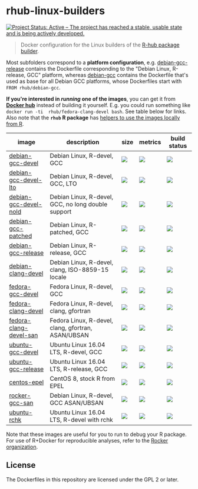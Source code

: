 # rhub-linux-builders

[![Project Status: Active – The project has reached a stable, usable state and is being actively developed.](http://www.repostatus.org/badges/latest/active.svg)](http://www.repostatus.org/#active)

> Docker configuration for the Linux builders of the [R-hub package builder](https://builder.r-hub.io/advanced).

Most subfolders correspond to a **platform configuration**, e.g. [debian-gcc-release](https://github.com/r-hub/rhub-linux-builders/tree/master/debian-gcc-release) contains the Dockerfile corresponding to the "Debian Linux, R-release, GCC" platform, whereas [debian-gcc](https://github.com/r-hub/rhub-linux-builders/tree/master/debian-gcc) contains the Dockerfile that's used as base for all Debian GCC platforms, whose Dockerfiles start with `FROM rhub/debian-gcc`.

**If you're interested in _running_ one of the images**, you can get it from **[Docker hub](https://hub.docker.com/u/rhub)** instead of building it yourself. E.g. you could run something like `docker run -ti  rhub/fedora-clang-devel bash`. See table below for links. Also note that the **`rhub` R package** has [helpers to use the images locally from R](https://r-hub.github.io/rhub/articles/local-debugging.html).

image            | description                               | size   | metrics | build status 
---------------- | ----------------------------------------- | ------ | ------- | --------------
[debian-gcc-devel](https://hub.docker.com/r/rhub/debian-gcc-devel)            |  Debian Linux, R-devel, GCC   | [![](https://img.shields.io/docker/image-size/rhub/debian-gcc-devel)](https://img.shields.io/docker/image-size/rhub/debian-gcc-devel) | [![](https://img.shields.io/docker/pulls/rhub/debian-gcc-devel.svg)](https://hub.docker.com/r/rhub/debian-gcc-devel) |  [![](https://img.shields.io/docker/cloud/build/rhub/debian-gcc-devel.svg)](https://hub.docker.com/r/rhub/debian-gcc-devel/builds)
[debian-gcc-devel-lto](https://hub.docker.com/r/rhub/debian-gcc-devel-lto)            |  Debian Linux, R-devel, GCC, LTO   | [![](https://img.shields.io/docker/image-size/rhub/debian-gcc-devel-lto)](https://img.shields.io/docker/image-size/rhub/debian-gcc-devel-lto) | [![](https://img.shields.io/docker/pulls/rhub/debian-gcc-devel-lto.svg)](https://hub.docker.com/r/rhub/debian-gcc-devel-lto) |  [![](https://img.shields.io/docker/cloud/build/rhub/debian-gcc-devel-lto.svg)](https://hub.docker.com/r/rhub/debian-gcc-devel-lto/builds)
[debian-gcc-devel-nold](https://hub.docker.com/r/rhub/debian-gcc-devel-nold)            |  Debian Linux, R-devel, GCC, no long double support | [![](https://img.shields.io/docker/image-size/rhub/debian-gcc-devel-nold)](https://img.shields.io/docker/image-size/rhub/debian-gcc-devel-nold) | [![](https://img.shields.io/docker/pulls/rhub/debian-gcc-devel-nold.svg)](https://hub.docker.com/r/rhub/debian-gcc-devel-nold) |  [![](https://img.shields.io/docker/cloud/build/rhub/debian-gcc-devel-nold.svg)](https://hub.docker.com/r/rhub/debian-gcc-devel-nold/builds)
[debian-gcc-patched](https://hub.docker.com/r/rhub/debian-gcc-patched)            |  Debian Linux, R-patched, GCC   | [![](https://img.shields.io/docker/image-size/rhub/debian-gcc-patched)](https://img.shields.io/docker/image-size/rhub/debian-gcc-devel-patched) | [![](https://img.shields.io/docker/pulls/rhub/debian-gcc-patched.svg)](https://hub.docker.com/r/rhub/debian-gcc-patched) |  [![](https://img.shields.io/docker/cloud/build/rhub/debian-gcc-patched.svg)](https://hub.docker.com/r/rhub/debian-gcc-patched/builds)
[debian-gcc-release](https://hub.docker.com/r/rhub/debian-gcc-release)            |  Debian Linux, R-release, GCC   | [![](https://img.shields.io/docker/image-size/rhub/debian-gcc-release)](https://img.shields.io/docker/image-size/rhub/debian-gcc-release) | [![](https://img.shields.io/docker/pulls/rhub/debian-gcc-release.svg)](https://hub.docker.com/r/rhub/debian-gcc-release) |  [![](https://img.shields.io/docker/cloud/build/rhub/debian-gcc-release.svg)](https://hub.docker.com/r/rhub/debian-gcc-release/builds)
[debian-clang-devel](https://hub.docker.com/r/rhub/debian-clang-devel)            |  Debian Linux, R-devel, clang, ISO-8859-15 locale   | [![](https://img.shields.io/docker/image-size/rhub/debian-clang-devel)](https://img.shields.io/docker/image-size/rhub/debian-clang-devel) | [![](https://img.shields.io/docker/pulls/rhub/debian-clang-devel.svg)](https://hub.docker.com/r/rhub/debian-clang-devel) |  [![](https://img.shields.io/docker/cloud/build/rhub/debian-clang-devel.svg)](https://hub.docker.com/r/rhub/debian-clang-devel/builds)
[fedora-gcc-devel](https://hub.docker.com/r/rhub/fedora-gcc-devel)            |  Fedora Linux, R-devel, GCC  | [![](https://img.shields.io/docker/image-size/rhub/fedora-gcc-devel)](https://img.shields.io/docker/image-size/rhub/fedora-gcc-devel) | [![](https://img.shields.io/docker/pulls/rhub/fedora-gcc-devel.svg)](https://hub.docker.com/r/rhub/fedora-gcc-devel) |  [![](https://img.shields.io/docker/cloud/build/rhub/fedora-gcc-devel.svg)](https://hub.docker.com/r/rhub/fedora-gcc-devel/builds)
[fedora-clang-devel](https://hub.docker.com/r/rhub/fedora-clang-devel)            | Fedora Linux, R-devel, clang, gfortran |  [![](https://img.shields.io/docker/image-size/rhub/fedora-clang-devel)](https://img.shields.io/docker/image-size/rhub/fedora-clang-devel)| [![](https://img.shields.io/docker/pulls/rhub/fedora-clang-devel.svg)](https://hub.docker.com/r/rhub/fedora-clang-devel) |  [![](https://img.shields.io/docker/cloud/build/rhub/fedora-clang-devel.svg)](https://hub.docker.com/r/rhub/fedora-clang-devel/builds)
[fedora-clang-devel-san](https://hub.docker.com/r/rhub/fedora-clang-devel-san)            | Fedora Linux, R-devel, clang, gfortran, ASAN/UBSAN |  [![](https://img.shields.io/docker/image-size/rhub/fedora-clang-devel-san)](https://img.shields.io/docker/image-size/rhub/fedora-clang-devel-san)| [![](https://img.shields.io/docker/pulls/rhub/fedora-clang-devel-san.svg)](https://hub.docker.com/r/rhub/fedora-clang-devel-san) |  [![](https://img.shields.io/docker/cloud/build/rhub/fedora-clang-devel-san.svg)](https://hub.docker.com/r/rhub/fedora-clang-devel-san/builds)
[ubuntu-gcc-devel](https://hub.docker.com/r/rhub/ubuntu-gcc-devel)            | Ubuntu Linux 16.04 LTS, R-devel, GCC  | [![](https://img.shields.io/docker/image-size/rhub/ubuntu-gcc-devel)](https://img.shields.io/docker/image-size/rhub/ubuntu-gcc-devel) | [![](https://img.shields.io/docker/pulls/rhub/ubuntu-gcc-devel.svg)](https://hub.docker.com/r/rhub/ubuntu-gcc-devel) |  [![](https://img.shields.io/docker/cloud/build/rhub/ubuntu-gcc-devel.svg)](https://hub.docker.com/r/rhub/ubuntu-gcc-devel/builds)
[ubuntu-gcc-release](https://hub.docker.com/r/rhub/ubuntu-gcc-release)            | Ubuntu Linux 16.04 LTS, R-release, GCC  | [![](https://img.shields.io/docker/image-size/rhub/ubuntu-gcc-release)](https://img.shields.io/docker/image-size/rhub/ubuntu-gcc-release) | [![](https://img.shields.io/docker/pulls/rhub/ubuntu-gcc-release.svg)](https://hub.docker.com/r/rhub/ubuntu-gcc-release) |  [![](https://img.shields.io/docker/cloud/build/rhub/ubuntu-gcc-release.svg)](https://hub.docker.com/r/rhub/ubuntu-gcc-release/builds)
[centos-epel](https://hub.docker.com/r/rhub/centos-epel)            | CentOS 8, stock R from EPEL  | [![](https://img.shields.io/docker/image-size/rhub/centos-epel)](https://img.shields.io/docker/image-size/rhub/centos-epel) | [![](https://img.shields.io/docker/pulls/rhub/centos6-epel.svg)](https://hub.docker.com/r/rhub/centos6-epel) |  [![](https://img.shields.io/docker/cloud/build/rhub/centos6-epel.svg)](https://hub.docker.com/r/rhub/centos-epel/builds)
[rocker-gcc-san](https://hub.docker.com/r/rhub/rocker-gcc-san)            | Debian Linux, R-devel, GCC ASAN/UBSAN  | [![](https://img.shields.io/docker/image-size/rhub/rocker-gcc-san)](https://img.shields.io/docker/image-size/rhub/rocker-gcc-san)  | [![](https://img.shields.io/docker/pulls/rhub/rocker-gcc-san.svg)](https://hub.docker.com/r/rhub/rocker-gcc-san) |  [![](https://img.shields.io/docker/cloud/build/rhub/rocker-gcc-san.svg)](https://hub.docker.com/r/rhub/rocker-gcc-san/builds)
[ubuntu-rchk](https://hub.docker.com/r/rhub/ubuntu-rchk)            | Ubuntu Linux 16.04 LTS, R-devel with rchk  | [![](https://img.shields.io/docker/image-size/rhub/ubuntu-rchk)](https://img.shields.io/docker/image-size/rhub/ubuntu-rchk)  | [![](https://img.shields.io/docker/pulls/rhub/ubuntu-rchk.svg)](https://hub.docker.com/r/rhub/ubuntu-rchk) |  [![](https://img.shields.io/docker/cloud/build/rhub/ubuntu-rchk.svg)](https://hub.docker.com/r/rhub/ubuntu-rchk/builds)




Note that these images are useful for you to run to debug your R package. For use of R+Docker for reproducible analyses, refer to the [Rocker organization](https://rocker-project.org/).

## License ##

The Dockerfiles in this repository are licensed under the GPL 2 or later.

